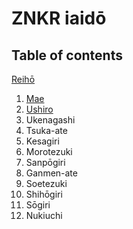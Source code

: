 # ZNKR iaidō

## Table of contents

[Reihō](reiho.md)
1. [Mae](mae.md)
2. [Ushiro](ushiro.md)
3. Ukenagashi
4. Tsuka-ate
5. Kesagiri
6. Morotezuki
7. Sanpōgiri
8. Ganmen-ate
9. Soetezuki
10. Shihōgiri
11. Sōgiri
12. Nukiuchi

